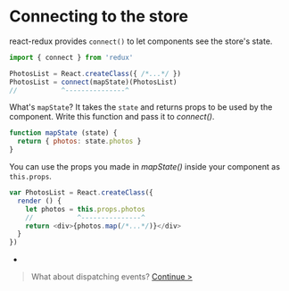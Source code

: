 # Connecting to the store

react-redux provides `connect()` to let components see the store's state.

```js
import { connect } from 'redux'

PhotosList = React.createClass({ /*...*/ })
PhotosList = connect(mapState)(PhotosList)
//           ^---------------^
```

What's `mapState`? It takes the `state` and returns props to be used by the component. Write this function and pass it to *connect()*.

```js
function mapState (state) {
  return { photos: state.photos }
}
```

You can use the props you made in *mapState()* inside your component as `this.props`.

```js
var PhotosList = React.createClass({
  render () {
    let photos = this.props.photos
    //           ^---------------^
    return <div>{photos.map(/*...*/)}</div>
  }
})
```

-

> What about dispatching events? [Continue >](dispatching.md)
